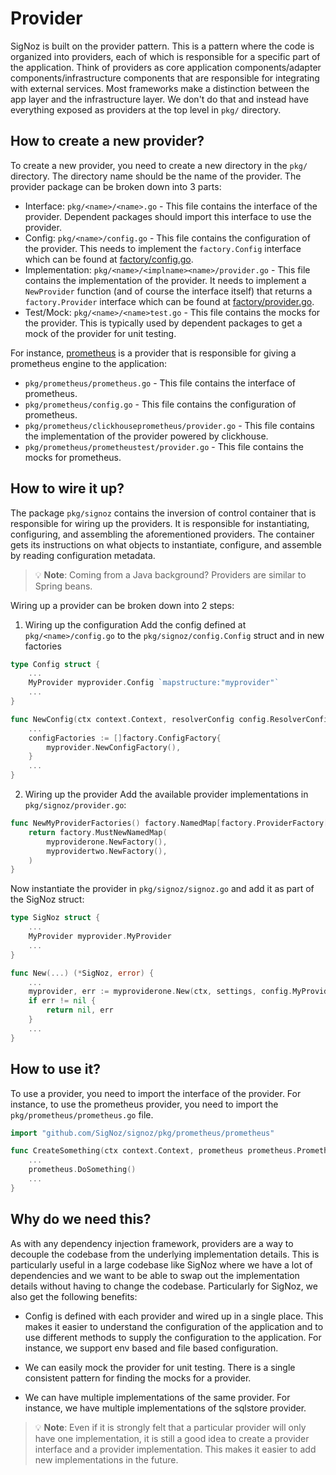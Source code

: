 # Provider

SigNoz is built on the provider pattern. This is a pattern where the code is organized into providers, each of which is responsible for a specific part of the application. Think of providers as core application components/adapter components/infrastructure components that are responsible for integrating with external services. Most frameworks make a distinction between the app layer and the infrastructure layer. We don't do that and instead have everything exposed as providers at the top level in `pkg/` directory.

## How to create a new provider?

To create a new provider, you need to create a new directory in the `pkg/` directory. The directory name should be the name of the provider. The provider package can be broken down into 3 parts:

- Interface: `pkg/<name>/<name>.go` - This file contains the interface of the provider. Dependent packages should import this interface to use the provider.
- Config: `pkg/<name>/config.go` - This file contains the configuration of the provider. This needs to implement the `factory.Config` interface which can be found at [factory/config.go](/pkg/factory/config.go).
- Implementation: `pkg/<name>/<implname><name>/provider.go` - This file contains the implementation of the provider. It needs to implement a `NewProvider` function (and of course the interface itself) that returns a `factory.Provider` interface which can be found at [factory/provider.go](/pkg/factory/provider.go).
- Test/Mock: `pkg/<name>/<name>test.go` - This file contains the mocks for the provider. This is typically used by dependent packages to get a mock of the provider for unit testing.

For instance, [prometheus](/pkg/prometheus) is a provider that is responsible for giving a prometheus engine to the application:

- `pkg/prometheus/prometheus.go` - This file contains the interface of prometheus.
- `pkg/prometheus/config.go` - This file contains the configuration of prometheus.
- `pkg/prometheus/clickhouseprometheus/provider.go` - This file contains the implementation of the provider powered by clickhouse.
- `pkg/prometheus/prometheustest/provider.go` - This file contains the mocks for prometheus.

## How to wire it up?

The package `pkg/signoz` contains the inversion of control container that is responsible for wiring up the providers. It is responsible for instantiating, configuring, and assembling the aforementioned providers. The container gets its instructions on what objects to instantiate, configure, and assemble by reading configuration metadata.

> 💡 **Note**: Coming from a Java background? Providers are similar to Spring beans.

Wiring up a provider can be broken down into 2 steps:

1. Wiring up the configuration
Add the config defined at `pkg/<name>/config.go` to the `pkg/signoz/config.Config` struct and in new factories

```go
type Config struct {
    ...
	MyProvider myprovider.Config `mapstructure:"myprovider"`
    ...
}

func NewConfig(ctx context.Context, resolverConfig config.ResolverConfig, ....) (Config, error) {
    ...
	configFactories := []factory.ConfigFactory{
        myprovider.NewConfigFactory(),
	}
    ...
}
```

2. Wiring up the provider
Add the available provider implementations in `pkg/signoz/provider.go`:

```go
func NewMyProviderFactories() factory.NamedMap[factory.ProviderFactory[myprovider.MyProvider, myprovider.Config]] {
	return factory.MustNewNamedMap(
		myproviderone.NewFactory(),
        myprovidertwo.NewFactory(),
	)
}
```

Now instantiate the provider in `pkg/signoz/signoz.go` and add it as part of the SigNoz struct:

```go
type SigNoz struct {
    ...
    MyProvider myprovider.MyProvider
    ...
}

func New(...) (*SigNoz, error) {
    ...
    myprovider, err := myproviderone.New(ctx, settings, config.MyProvider, "one/two")
    if err != nil {
        return nil, err
    }
    ...
}
```

## How to use it?

To use a provider, you need to import the interface of the provider. For instance, to use the prometheus provider, you need to import the `pkg/prometheus/prometheus.go` file.

```go
import "github.com/SigNoz/signoz/pkg/prometheus/prometheus"

func CreateSomething(ctx context.Context, prometheus prometheus.Prometheus) {
    ...
    prometheus.DoSomething()
    ...
}
```

## Why do we need this?
As with any dependency injection framework, providers are a way to decouple the codebase from the underlying implementation details. This is particularly useful in a large codebase like SigNoz where we have a lot of dependencies and we want to be able to swap out the implementation details without having to change the codebase. Particularly for SigNoz, we also get the following benefits:

- Config is defined with each provider and wired up in a single place. This makes it easier to understand the configuration of the application and to use different methods to supply the configuration to the application. For instance, we support env based and file based configuration.

- We can easily mock the provider for unit testing. There is a single consistent pattern for finding the mocks for a provider.

- We can have multiple implementations of the same provider. For instance, we have multiple implementations of the sqlstore provider.

> 💡 **Note**: Even if it is strongly felt that a particular provider will only have one implementation, it is still a good idea to create a provider interface and a provider implementation. This makes it easier to add new implementations in the future.